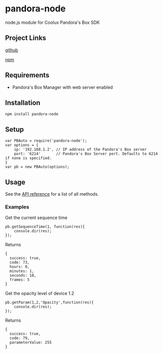 # pandora-node
node.js module for Coolux Pandora's Box SDK

## Project Links
[github](https://github.com/justinireland/pandora-node)

[npm](https://www.npmjs.com/package/pandora-node)

## Requirements
* Pandora's Box Manager with web server enabled

## Installation

```
npm install pandora-node
```

## Setup

```
var PBAuto = require('pandora-node');
var options = {
    ip: '192.168.1.2', // IP address of the Pandora's Box server
    port: '6214'       // Pandora's Box Server port. Defaults to 6214 if none is specified.
}
var pb = new PBAuto(options);
```

## Usage
See the [API reference](https://github.com/justinireland/pandora-node/wiki/API-Reference) for a list of all methods.

### Examples
Get the current sequence time
```
pb.getSequenceTime(1, function(res){
    console.dir(res);
});
```
Returns
```
{ 
  success: true,
  code: 73,
  hours: 0,
  minutes: 1,
  seconds: 18,
  frames: 5 
}
```
Get the opacity level of device 1.2
```
pb.getParam(1,2,'Opacity',function(res){
    console.dir(res);
});
```
Returns
```
{ 
  success: true, 
  code: 79, 
  parameterValue: 255 
}
```
